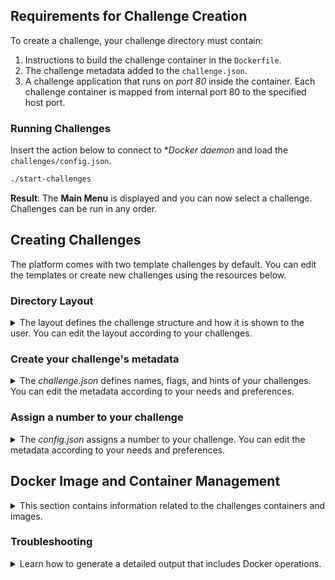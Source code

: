 ## Requirements for Challenge Creation
To create a challenge, your challenge directory must contain:
1. Instructions to build the challenge container in the `Dockerfile`.
2. The challenge metadata added to the `challenge.json`. 
3. A challenge application that runs on *port 80* inside the container. Each challenge container is mapped from internal port 80 to the specified host port.

### Running Challenges
Insert the action below to connect to **Docker daemon* and load the `challenges/config.json`.
```bash
./start-challenges
```
**Result**: The **Main Menu** is displayed and you can now select a challenge. Challenges can be run in any order.

## Creating Challenges 
The platform comes with two template challenges by default. You can edit the templates or create new challenges using the resources below.

### Directory Layout
<details>
<summary>The layout defines the challenge structure and how it is shown to the user. You can edit the layout according to your challenges.</summary>

**Default directory layout**
```
wss-ctf/
├── main.go
├── start-challenges (compiled binary)
└── challenges/
    ├── config.json
    └── [challenge-directories]/
        ├── challenge.json
        ├── Dockerfile
        └── [challenge files]
```
</details>

### Create your challenge's metadata
<details>
<summary>The <i>challenge.json</i> defines names, flags, and hints of your challenges. You can edit the metadata according to your needs and preferences.</summary>

**List of fields:**
- `name` - Defines the display name of the challenge.
- `flag` - Defines the flag used to complete the challenge.
- `hints` - *Optional* Defines the array of progressive hints.
- `port` - Defines the tost port to map the challenge containers port to.
- `preface` - *Optional* Defines the text shown at start of a challenge.
- `postface` - *Optional* Defines the text shown at the end of a challenge.

**Default *challenge.json***:
```json
{
  "name": "Challenge Name",
  "flag": "FLAG{example}",
  "hints": [
    "First hint - basic guidance",
    "Second hint - more specific",
    "Final hint - very specific"
  ],
  "port": 8080,
  "preface": "Optional introduction text shown before challenge starts",
  "postface": "Optional congratulations text shown after completion"
}
```
</details>

### Assign a number to your challenge
<details>
<summary>The <i>config.json</i> assigns a number to your challenge. You can edit the metadata according to your needs and preferences.</summary>

[!IMPORTANT]  
> The challenge name used here must be the same used in *challenge.json*.

**Default *config.json***:
```json
{
  "challenges": ["01-first-chal", "02-second-chal"]
}
```
</details>

## Docker Image and Container Management
<details>
<summary>This section contains information related to the challenges containers and images.</summary>
**Important information**
- All images are cached after the first build for faster subsequent runs.
- Containers are automatically cleaned up when returning to menu or completing challenges.
### Command Line Flags - Optional
You can use the commands listed below to debug, and edit your images and containers.

####  `--build`

Use `--build` force a rebuild of all **Docker** images.
  ```bash
  ./start-challenges --build
  ```

#### `--clean` 
Use `--clean` to remove all challenge containers and images.
  ```bash
  ./start-challenges --clean
  ```

</details>

### Troubleshooting
<details>
<summary>Learn how to generate a detailed output that includes Docker operations.</summary>

Use `--debug` to show show a detailed output, including Docker operations.
#### `--debug` 
  ```bash
  ./start-challenges --debug
  ```
</details>
